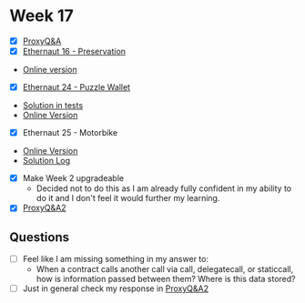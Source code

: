 # Week 17

- [x] [ProxyQ&A](./ProxyQ&A.md)
- [x]  [Ethernaut 16 - Preservation](./ethernaut-16-preservation/src/Preservation.sol)
  - [Online version](https://ethernaut.openzeppelin.com/level/0x7ae0655F0Ee1e7752D7C62493CEa1E69A810e2ed)
- [x]  [Ethernaut 24 - Puzzle Wallet](./ethernaut-24-puzzle-wallet/src/PuzzleWallet.sol)
  - [Solution in tests](./ethernaut-24-puzzle-wallet/test/PuzzleWallet.t.sol)
  - [Online Version](https://ethernaut.openzeppelin.com/level/0x725595BA16E76ED1F6cC1e1b65A88365cC494824)
- [x]  Ethernaut 25 - Motorbike
  - [Online Version](https://ethernaut.openzeppelin.com/level/0x3A78EE8462BD2e31133de2B8f1f9CBD973D6eDd6)
  - [Solution Log](./motorbike.md)
- [x]  Make Week 2 upgradeable
    - Decided not to do this as I am already fully confident in my ability to do it and I don't feel it would further my learning.
- [x] [ProxyQ&A2](./ProxyQ&A2.md)

## Questions

- [ ] Feel like I am missing something in my answer to:
  - When a contract calls another call via call, delegatecall, or staticcall, how is information passed between them? Where is this data stored?
- [ ] Just in general check my response in [ProxyQ&A2](./ProxyQ&A2.md)
